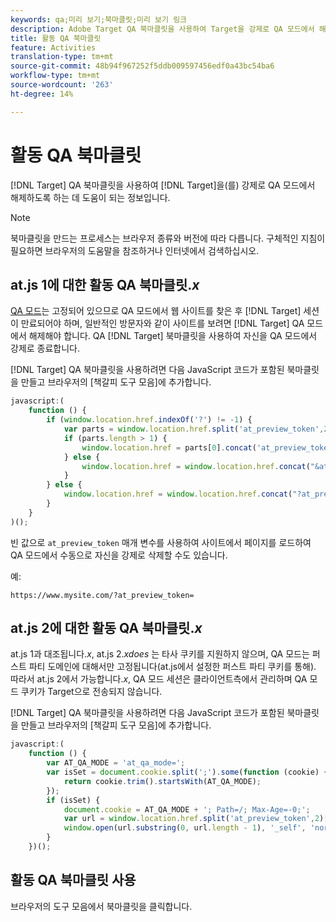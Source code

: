 ```yaml
---
keywords: qa;미리 보기;북마클릿;미리 보기 링크
description: Adobe Target QA 북마클릿을 사용하여 Target을 강제로 QA 모드에서 해제시키는 데 도움이 되는 정보입니다.
title: 활동 QA 북마클릿
feature: Activities
translation-type: tm+mt
source-git-commit: 48b94f967252f5ddb009597456edf0a43bc54ba6
workflow-type: tm+mt
source-wordcount: '263'
ht-degree: 14%

---
```



# 활동 QA 북마클릿

[!DNL Target] QA 북마클릿을 사용하여 [!DNL Target]을(를) 강제로 QA 모드에서 해제하도록 하는 데 도움이 되는 정보입니다.

>[!NOTE]
>
>북마클릿을 만드는 프로세스는 브라우저 종류와 버전에 따라 다릅니다. 구체적인 지침이 필요하면 브라우저의 도움말을 참조하거나 인터넷에서 검색하십시오.

## at.js 1에 대한 활동 QA 북마클릿.*x*

[QA 모드](/help/c-activities/c-activity-qa/activity-qa.md)는 고정되어 있으므로 QA 모드에서 웹 사이트를 찾은 후 [!DNL Target] 세션이 만료되어야 하며, 일반적인 방문자와 같이 사이트를 보려면 [!DNL Target] QA 모드에서 해제해야 합니다. QA [!DNL Target] 북마클릿을 사용하여 자신을 QA 모드에서 강제로 종료합니다.

[!DNL Target] QA 북마클릿을 사용하려면 다음 JavaScript 코드가 포함된 북마클릿을 만들고 브라우저의 [책갈피 도구 모음]에 추가합니다.

```javascript
javascript:(
    function () {
        if (window.location.href.indexOf('?') != -1) {
            var parts = window.location.href.split('at_preview_token',2);
            if (parts.length > 1) {
                window.location.href = parts[0].concat('at_preview_token=');
            } else {
                window.location.href = window.location.href.concat("&at_preview_token=")
            }
        } else {
            window.location.href = window.location.href.concat("?at_preview_token=")
        }
    }
)();
```

빈 값으로 `at_preview_token` 매개 변수를 사용하여 사이트에서 페이지를 로드하여 QA 모드에서 수동으로 자신을 강제로 삭제할 수도 있습니다.

예:

`https://www.mysite.com/?at_preview_token=`

## at.js 2에 대한 활동 QA 북마클릿.*x*

at.js 1과 대조됩니다.*x*, at.js 2.*xdoes* 는 타사 쿠키를 지원하지 않으며, QA 모드는 퍼스트 파티 도메인에 대해서만 고정됩니다(at.js에서 설정한 퍼스트 파티 쿠키를 통해). 따라서 at.js 2에서 가능합니다.*x*, QA 모드 세션은 클라이언트측에서 관리하며 QA 모드 쿠키가 Target으로 전송되지 않습니다.

[!DNL Target] QA 북마클릿을 사용하려면 다음 JavaScript 코드가 포함된 북마클릿을 만들고 브라우저의 [책갈피 도구 모음]에 추가합니다.

```javascript
javascript:(
    function () {
        var AT_QA_MODE = 'at_qa_mode=';
        var isSet = document.cookie.split(';').some(function (cookie) {
            return cookie.trim().startsWith(AT_QA_MODE);
        });
        if (isSet) {
            document.cookie = AT_QA_MODE + '; Path=/; Max-Age=-0;';
            var url = window.location.href.split('at_preview_token',2)[0];
            window.open(url.substring(0, url.length - 1), '_self', 'noreferrer');
        }
    })();
```

## 활동 QA 북마클릿 사용

브라우저의 도구 모음에서 북마클릿을 클릭합니다.

